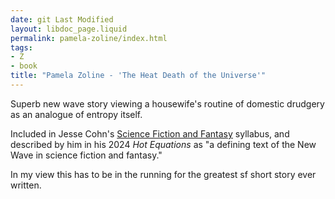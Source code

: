 ```yaml
---
date: git Last Modified
layout: libdoc_page.liquid
permalink: pamela-zoline/index.html
tags:
- Z
- book
title: "Pamela Zoline - 'The Heat Death of the Universe'"
---
```


Superb new wave story viewing a housewife's routine of domestic drudgery as an analogue of entropy itself.

Included in Jesse Cohn's <a href="https://www.academia.edu/1735622/Science_Fiction_and_Fantasy_ENGL_373_?auto=download">Science Fiction and Fantasy</a> syllabus, and described by him in his 2024 _Hot Equations_ as "a defining text of the New Wave in science fiction and fantasy."

In my view this has to be in the running for the greatest sf short story ever written.